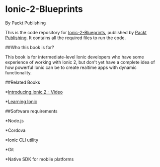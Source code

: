 # Ionic-2-Blueprints
By Packt Publishing

This is the code repository for [Ionic-2-Blueprints](https://www.packtpub.com/web-development/ionic-2-blueprints), published by [Packt Publishing](https://www.packtpub.com/). It contains all the required files to run the code.

##Who this book is for?

This book is for intermediate-level Ionic developers who have some experience of working with Ionic 2, but don't yet have a complete idea of how powerful Ionic can be to create realtime apps with dynamic functionality.

##Related Books

*[Introducing Ionic 2 - Video](https://www.packtpub.com/web-development/introducing-ionic-2-video?utm_source=GitHub&utm_medium=Repository&utm_campaign=9781786469144)

*[Learning Ionic](https://www.packtpub.com/application-development/learning-ionic?utm_source=GitHub&utm_medium=Repository&utm_campaign=9781783552603)

##Software requirements

*Node.js

*Cordova

*Ionic CLI utility

*Git

*Native SDK for mobile platforms
